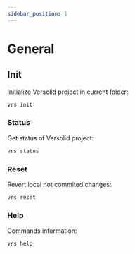 ```yaml
---
sidebar_position: 1
---
```


# General

## Init
Initialize Versolid project in current folder: 
```bash
vrs init
```

### Status
Get status of Versolid project:
```bash
vrs status
```

### Reset
Revert local not commited changes:
```bash
vrs reset
```

### Help
Commands information:
```bash
vrs help
```